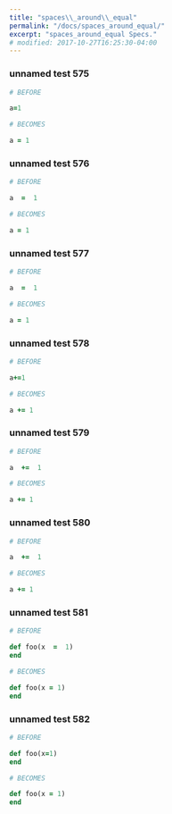 ```yaml
---
title: "spaces\\_around\\_equal"
permalink: "/docs/spaces_around_equal/"
excerpt: "spaces_around_equal Specs."
# modified: 2017-10-27T16:25:30-04:00
---
```

### unnamed test 575
```ruby
# BEFORE

a=1

```
```ruby
# BECOMES

a = 1

```
### unnamed test 576
```ruby
# BEFORE

a  =  1

```
```ruby
# BECOMES

a = 1

```
### unnamed test 577
```ruby
# BEFORE

a  =  1

```
```ruby
# BECOMES

a = 1

```
### unnamed test 578
```ruby
# BEFORE

a+=1

```
```ruby
# BECOMES

a += 1

```
### unnamed test 579
```ruby
# BEFORE

a  +=  1

```
```ruby
# BECOMES

a += 1

```
### unnamed test 580
```ruby
# BEFORE

a  +=  1

```
```ruby
# BECOMES

a += 1

```
### unnamed test 581
```ruby
# BEFORE

def foo(x  =  1)
end

```
```ruby
# BECOMES

def foo(x = 1)
end

```
### unnamed test 582
```ruby
# BEFORE

def foo(x=1)
end

```
```ruby
# BECOMES

def foo(x = 1)
end
```
